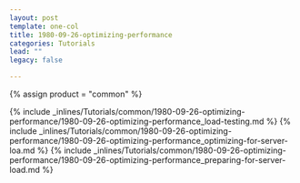 ```yaml
---
layout: post
template: one-col
title: 1980-09-26-optimizing-performance
categories: Tutorials
lead: ""
legacy: false

---
```

{% assign product = "common" %}

{% include _inlines/Tutorials/common/1980-09-26-optimizing-performance/1980-09-26-optimizing-performance_load-testing.md %}
{% include _inlines/Tutorials/common/1980-09-26-optimizing-performance/1980-09-26-optimizing-performance_optimizing-for-server-loa.md %}
{% include _inlines/Tutorials/common/1980-09-26-optimizing-performance/1980-09-26-optimizing-performance_preparing-for-server-load.md %}
